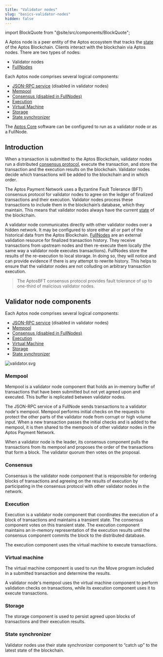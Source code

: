 ```yaml
---
title: "Validator nodes"
slug: "basics-validator-nodes"
hidden: false
---
```

import BlockQuote from "@site/src/components/BlockQuote";

A Aptos node is a peer entity of the Aptos ecosystem that tracks the [state](/reference/glossary#state) of the Aptos Blockchain. Clients interact with the blockchain via Aptos nodes. There are two types of nodes:
* Validator nodes
* [FullNodes](basics-fullnodes.md)

Each Aptos node comprises several logical components:
* [JSON-RPC service](/reference/glossary#json-rpc-service) (disabled in validator nodes)
* [Mempool](#mempool)
* [Consensus (disabled in FullNodes)](#consensus)
* [Execution](#execution)
* [Virtual Machine](#virtual-machine)
* [Storage](#storage)
* [State synchronizer](#state-synchronizer)

The [Aptos Core](/reference/glossary#aptos-core) software can be configured to run as a validator node or as a FullNode.

## Introduction

When a transaction is submitted to the Aptos Blockchain, validator nodes run a distributed [consensus protocol](/reference/glossary#consensus-protocol), execute the transaction, and store the transaction and the execution results on the blockchain. Validator nodes decide which transactions will be added to the blockchain and in which order.

The Aptos Payment Network uses a Byzantine Fault Tolerance (BFT) consensus protocol for validator nodes to agree on the ledger of finalized transactions and their execution. Validator nodes process these transactions to include them in the blockchain’s database, which they maintain. This means that validator nodes always have the current [state](/reference/glossary#state) of the blockchain.

A validator node communicates directly with other validator nodes over a hidden network. It may be configured to store either all or part of the historical data from the Aptos Blockchain. [FullNodes](basics-fullnodes.md) are an external validation resource for finalized transaction history. They receive transactions from upstream nodes and then re-execute them locally (the same way a validator node executes transactions). FullNodes store the results of the re-execution to local storage. In doing so, they will notice and can provide evidence if there is any attempt to rewrite history. This helps to ensure that the validator nodes are not colluding on arbitrary transaction execution.

<BlockQuote type="info">
The AptosBFT consensus protocol provides fault tolerance of up to one-third of malicious validator nodes.
</BlockQuote>

## Validator node components

Each Aptos node comprises several logical components:
* [JSON-RPC service](/reference/glossary#json-rpc-service) (disabled in validator nodes)
* [Mempool](#mempool)
* [Consensus (disabled in FullNodes)](#consensus)
* [Execution](#execution)
* [Virtual Machine](#virtual-machine)
* [Storage](#storage)
* [State synchronizer](#state-synchronizer)


![validator.svg](/img/docs/validator.svg)
### Mempool

Mempool is a validator node component that holds an in-memory buffer of transactions that have been submitted but not yet agreed upon and executed. This buffer is replicated between validator nodes.

The JSON-RPC service of a FullNode sends transactions to a validator node's mempool. Mempool performs initial checks on the requests to protect the other parts of the validator node from corrupt or high volume input. When a new transaction passes the initial checks and is added to the mempool, it is then shared to the mempools of other validator nodes in the Aptos Payment Network.

When a validator node is the leader, its consensus component pulls the transactions from its mempool and proposes the order of the transactions that form a block. The validator quorum then votes on the proposal.

### Consensus

Consensus is the validator node component that is responsible for ordering blocks of transactions and agreeing on the results of execution by participating in the consensus protocol with other validator nodes in the network.

### Execution

Execution is a validator node component that coordinates the execution of a block of transactions and maintains a transient state. The consensus component votes on this transient state. The execution component maintains an in-memory representation of the execution results until the consensus component commits the block to the distributed database.

The execution component uses the virtual machine to execute transactions.

### Virtual machine

The virtual machine component is used to run the Move program included in a submitted transaction and determine the results.

A validator node's mempool uses the virtual machine component to perform validation checks on transactions, while its execution component uses it to execute transactions.


### Storage

The storage component is used to persist agreed upon blocks of transactions and their execution results.


### State synchronizer

Validator nodes use their state synchronizer component to “catch up” to the latest state of the blockchain.
